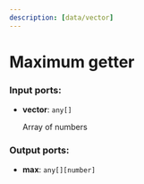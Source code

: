 ```yaml
---
description: [data/vector]
---
```


# Maximum getter

### Input ports:

* __vector__: ` any[] `

    Array of numbers

### Output ports:

* __max__: ` any[][number] `

